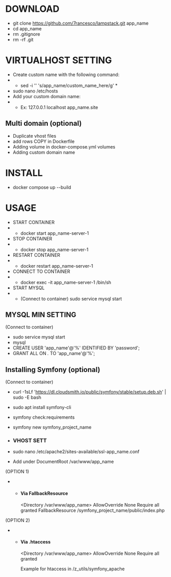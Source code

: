 # DOWNLOAD

- git clone https://github.com/7rancesco/lampstack.git app_name
- cd app_name
- rm .gitignore
- rm -rf .git


# VIRTUALHOST SETTING

- Create custom name with the following command:
- - sed -i '' 's/app_name/custom_name_here/g' *
- sudo nano /etc/hosts
- Add your custom domain name:
- - Ex: 127.0.0.1       localhost app_name.site

## Multi domain (optional)
- Duplicate vhost files
- add rows COPY in Dockerfile
- Adding volume in docker-compose.yml volumes
- Adding custom domain name


# INSTALL
- docker compose up --build


# USAGE
- START CONTAINER
- - docker start app_name-server-1
- STOP CONTAINER
- - docker stop app_name-server-1
- RESTART CONTAINER
- - docker restart app_name-server-1
- CONNECT TO CONTAINER
- - docker exec -it app_name-server-1 /bin/sh
- START MYSQL
- - (Connect to container) sudo service mysql start

## MYSQL MIN SETTING
(Connect to container)
- sudo service mysql start
- mysql
- CREATE USER 'app_name'@'%' IDENTIFIED BY 'password';
- GRANT ALL ON *.* TO 'app_name'@'%';

## Installing Symfony (optional)
(Connect to container)
- curl -1sLf 'https://dl.cloudsmith.io/public/symfony/stable/setup.deb.sh' | sudo -E bash
- sudo apt install symfony-cli
- symfony check:requirements
- symfony new symfony_project_name

- ### VHOST SETT
- sudo nano /etc/apache2/sites-available/ssl-app_name.conf
- Add under DocumentRoot /var/www/app_name

(OPTION 1)
- - #### Via FallbackResource

    <Directory /var/www/app_name>
        AllowOverride None
        Require all granted
        FallbackResource /symfony_project_name/public/index.php
    </Directory>

(OPTION 2)
- - #### Via .htaccess

    <Directory /var/www/app_name>
        AllowOverride None
        Require all granted
    </Directory>

    Example for htaccess in /z_utils/symfony_apache

 